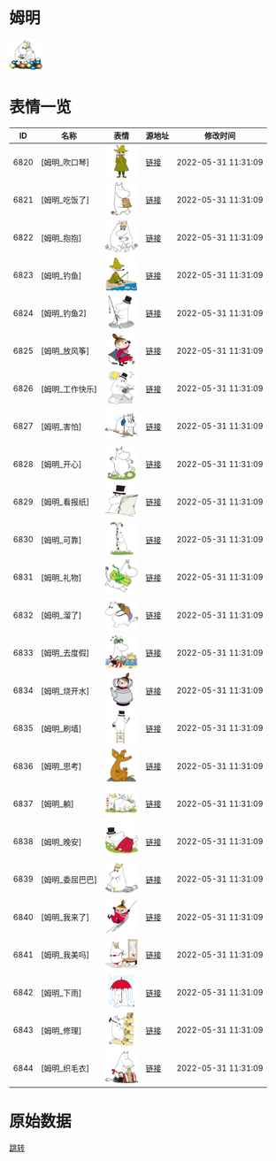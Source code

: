 # 姆明

<img src="./cover.png" height="60" alt="cover" />

# 表情一览

|ID|名称|表情|源地址|修改时间|
|----|----|----|----|----|
|6820|[姆明_吹口琴]|<img src="./pic/006820_%5B姆明_吹口琴%5D.png" height="60" alt="吹口琴"/>|[链接](http://i0.hdslb.com/bfs/emote/6c74333e3a03a6433f5fef181a7305deabbe0ab0.png)|2022-05-31 11:31:09|
|6821|[姆明_吃饭了]|<img src="./pic/006821_%5B姆明_吃饭了%5D.png" height="60" alt="吃饭了"/>|[链接](http://i0.hdslb.com/bfs/emote/3d2f822c0b404837b79c463f9cef0b727aa1ef41.png)|2022-05-31 11:31:09|
|6822|[姆明_抱抱]|<img src="./pic/006822_%5B姆明_抱抱%5D.png" height="60" alt="抱抱"/>|[链接](http://i0.hdslb.com/bfs/emote/20dbe7c8bea5cdadabca08c1693de92ae1c28f92.png)|2022-05-31 11:31:09|
|6823|[姆明_钓鱼]|<img src="./pic/006823_%5B姆明_钓鱼%5D.png" height="60" alt="钓鱼"/>|[链接](http://i0.hdslb.com/bfs/emote/9a1d99dae228f5dd568686ada3cefdabd9e65e16.png)|2022-05-31 11:31:09|
|6824|[姆明_钓鱼2]|<img src="./pic/006824_%5B姆明_钓鱼2%5D.png" height="60" alt="钓鱼2"/>|[链接](http://i0.hdslb.com/bfs/emote/ab8378f5c5f642f786bf0d86b50ff5e5e63faf69.png)|2022-05-31 11:31:09|
|6825|[姆明_放风筝]|<img src="./pic/006825_%5B姆明_放风筝%5D.png" height="60" alt="放风筝"/>|[链接](http://i0.hdslb.com/bfs/emote/0343e5cc3830eb11d6c31280e7232cc0490c2384.png)|2022-05-31 11:31:09|
|6826|[姆明_工作快乐]|<img src="./pic/006826_%5B姆明_工作快乐%5D.png" height="60" alt="工作快乐"/>|[链接](http://i0.hdslb.com/bfs/emote/fcee85daded9281aee4aa6bdfc1f074dd3f64175.png)|2022-05-31 11:31:09|
|6827|[姆明_害怕]|<img src="./pic/006827_%5B姆明_害怕%5D.png" height="60" alt="害怕"/>|[链接](http://i0.hdslb.com/bfs/emote/1adcf62dfe3ba6a2ecbf9a4086a16d9fba052953.png)|2022-05-31 11:31:09|
|6828|[姆明_开心]|<img src="./pic/006828_%5B姆明_开心%5D.png" height="60" alt="开心"/>|[链接](http://i0.hdslb.com/bfs/emote/f43b7a301a55a8a7587b086f488a4d7340baaa23.png)|2022-05-31 11:31:09|
|6829|[姆明_看报纸]|<img src="./pic/006829_%5B姆明_看报纸%5D.png" height="60" alt="看报纸"/>|[链接](http://i0.hdslb.com/bfs/emote/68843eb04c9d9f20407483ba3f82a997ae50339f.png)|2022-05-31 11:31:09|
|6830|[姆明_可靠]|<img src="./pic/006830_%5B姆明_可靠%5D.png" height="60" alt="可靠"/>|[链接](http://i0.hdslb.com/bfs/emote/a4ad323c419548dc8661f650a1cc45a689ca6c79.png)|2022-05-31 11:31:09|
|6831|[姆明_礼物]|<img src="./pic/006831_%5B姆明_礼物%5D.png" height="60" alt="礼物"/>|[链接](http://i0.hdslb.com/bfs/emote/11fd8452ee3c97314514f2e5e7641c589da927cc.png)|2022-05-31 11:31:09|
|6832|[姆明_溜了]|<img src="./pic/006832_%5B姆明_溜了%5D.png" height="60" alt="溜了"/>|[链接](http://i0.hdslb.com/bfs/emote/099b670d1f83455377c806c58ff011252e08bb3f.png)|2022-05-31 11:31:09|
|6833|[姆明_去度假]|<img src="./pic/006833_%5B姆明_去度假%5D.png" height="60" alt="去度假"/>|[链接](http://i0.hdslb.com/bfs/emote/b83bf13acfe137c8e022b52bf624993588d563f5.png)|2022-05-31 11:31:09|
|6834|[姆明_烧开水]|<img src="./pic/006834_%5B姆明_烧开水%5D.png" height="60" alt="烧开水"/>|[链接](http://i0.hdslb.com/bfs/emote/1dbe00fce33d53910d021ac86fdadb4f13bc7289.png)|2022-05-31 11:31:09|
|6835|[姆明_刷墙]|<img src="./pic/006835_%5B姆明_刷墙%5D.png" height="60" alt="刷墙"/>|[链接](http://i0.hdslb.com/bfs/emote/edff4b1a566f23e2e261bf08c8384527399a46a0.png)|2022-05-31 11:31:09|
|6836|[姆明_思考]|<img src="./pic/006836_%5B姆明_思考%5D.png" height="60" alt="思考"/>|[链接](http://i0.hdslb.com/bfs/emote/b8d11b1f5013cb119b7fe42431bbfca08d550328.png)|2022-05-31 11:31:09|
|6837|[姆明_躺]|<img src="./pic/006837_%5B姆明_躺%5D.png" height="60" alt="躺"/>|[链接](http://i0.hdslb.com/bfs/emote/8e87195be3e6b71d5103edb03ff1ffc80c055811.png)|2022-05-31 11:31:09|
|6838|[姆明_晚安]|<img src="./pic/006838_%5B姆明_晚安%5D.png" height="60" alt="晚安"/>|[链接](http://i0.hdslb.com/bfs/emote/274f523968d038760943ff376ad072a465cb7495.png)|2022-05-31 11:31:09|
|6839|[姆明_委屈巴巴]|<img src="./pic/006839_%5B姆明_委屈巴巴%5D.png" height="60" alt="委屈巴巴"/>|[链接](http://i0.hdslb.com/bfs/emote/61d33edb51949367cd22e60eacc17d117f4ef20e.png)|2022-05-31 11:31:09|
|6840|[姆明_我来了]|<img src="./pic/006840_%5B姆明_我来了%5D.png" height="60" alt="我来了"/>|[链接](http://i0.hdslb.com/bfs/emote/b9671f00c5a9e32592b98f05d930c78bd8922db9.png)|2022-05-31 11:31:09|
|6841|[姆明_我美吗]|<img src="./pic/006841_%5B姆明_我美吗%5D.png" height="60" alt="我美吗"/>|[链接](http://i0.hdslb.com/bfs/emote/824b46baebbb5c0c322d90c87444249610a383b4.png)|2022-05-31 11:31:09|
|6842|[姆明_下雨]|<img src="./pic/006842_%5B姆明_下雨%5D.png" height="60" alt="下雨"/>|[链接](http://i0.hdslb.com/bfs/emote/3d01f673ab305c493a8d32c1556a466d7839cdd3.png)|2022-05-31 11:31:09|
|6843|[姆明_修理]|<img src="./pic/006843_%5B姆明_修理%5D.png" height="60" alt="修理"/>|[链接](http://i0.hdslb.com/bfs/emote/991d1ce25ff11e4ec7298e70033578546ad5fc10.png)|2022-05-31 11:31:09|
|6844|[姆明_织毛衣]|<img src="./pic/006844_%5B姆明_织毛衣%5D.png" height="60" alt="织毛衣"/>|[链接](http://i0.hdslb.com/bfs/emote/2dc46fe30c4f788dfc66293776439eefb1ae85ea.png)|2022-05-31 11:31:09|

# 原始数据

[跳转](./raw.json)

